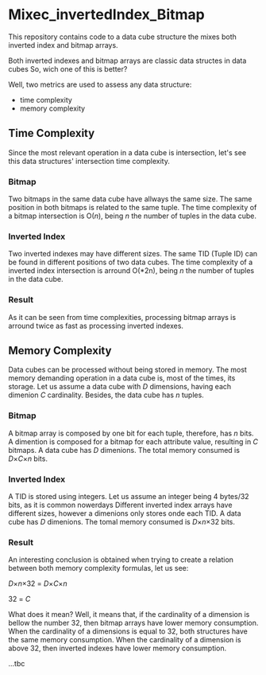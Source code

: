 # Mixec_invertedIndex_Bitmap

This repository contains code to a data cube structure the mixes both inverted index and bitmap arrays.

Both inverted indexes and bitmap arrays are classic data structes in data cubes
So, wich one of this is better?

Well, two metrics are used to assess any data structure:
  - time complexity
  - memory complexity
  
  
## Time Complexity

Since the most relevant operation in a data cube is intersection, let's see this data structures' intersection time complexity.

### Bitmap

Two bitmaps in the same data cube have allways the same size.
The same position in both bitmaps is related to the same tuple.
The time complexity of a bitmap intersection is O(*n*), being *n* the number of tuples in the data cube.

### Inverted Index

Two inverted indexes may have different sizes.
The same TID (Tuple ID) can be found in different positions of two data cubes.
The time complexity of a inverted index intersection is arround O(*2n), being *n* the number of tuples in the data cube.

### Result

As it can be seen from time complexities, processing bitmap arrays is arround twice as fast as processing inverted indexes.

## Memory Complexity

Data cubes can be processed without being stored in memory. The most memory demanding operation in a data cube is, most of the times, its storage.
Let us assume a data cube with *D* dimensions, having each dimenion *C* cardinality. Besides, the data cube has *n* tuples.

### Bitmap

A bitmap array is composed by one bit for each tuple, therefore, has *n* bits.
A dimention is composed for a bitmap for each attribute value, resulting in *C* bitmaps.
A data cube has *D* dimenions.
The total memory consumed is *D*×*C*×*n* bits.

### Inverted Index

A TID is stored using integers. Let us assume an integer being 4 bytes/32 bits, as it is common nowerdays
Different inverted index arrays have different sizes, however a dimenions only stores onde each TID.
A data cube has *D* dimenions.
The tomal memory consumed is *D*×*n*×32 bits.

### Result

An interesting conclusion is obtained when trying to create a relation between both memory complexity formulas, let us see:

*D*×*n*×32 = *D*×*C*×*n*

32 = *C*

What does it mean?
Well, it means that, if the cardinality of a dimension is bellow the number 32, then bitmap arrays have lower memory consumption.
When the cardinality of a dimensions is equal to 32, both structures have the same memory consumption.
When the cardinality of a dimension is above 32, then inverted indexes have lower memory consumption.

...tbc





